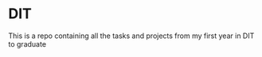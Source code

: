 # DIT 

This is a repo containing all the tasks and projects from my first year in DIT  to graduate 


